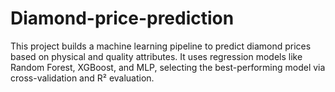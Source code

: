 # Diamond-price-prediction
This project builds a machine learning pipeline to predict diamond prices based on physical and quality attributes. It uses regression models like Random Forest, XGBoost, and MLP, selecting the best-performing model via cross-validation and R² evaluation.

